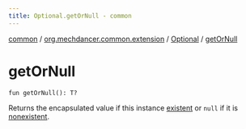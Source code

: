 ```yaml
---
title: Optional.getOrNull - common
---
```


[common](../../index.html) / [org.mechdancer.common.extension](../index.html) / [Optional](index.html) / [getOrNull](./get-or-null.html)

# getOrNull

`fun getOrNull(): T?`

Returns the encapsulated value if this instance [existent](existent.html)
or `null` if it is [nonexistent](nonexistent.html).


